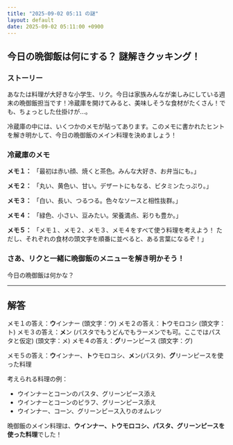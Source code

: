 ```yaml
---
title: "2025-09-02 05:11 の謎"
layout: default
date: 2025-09-02 05:11:00 +0900
---
```

## 今日の晩御飯は何にする？ 謎解きクッキング！

### ストーリー

あなたは料理が大好きな小学生、リク。今日は家族みんなが楽しみにしている週末の晩御飯担当です！冷蔵庫を開けてみると、美味しそうな食材がたくさん！でも、ちょっとした仕掛けが…。

冷蔵庫の中には、いくつかのメモが貼ってあります。このメモに書かれたヒントを解き明かして、今日の晩御飯のメイン料理を決めましょう！

### 冷蔵庫のメモ

**メモ１：**
「最初は赤い顔、焼くと茶色。みんな大好き、お弁当にも。」

**メモ２：**
「丸い、黄色い、甘い。デザートにもなる、ビタミンたっぷり。」

**メモ３：**
「白い、長い、つるつる。色々なソースと相性抜群。」

**メモ４：**
「緑色、小さい、豆みたい。栄養満点、彩りも豊か。」

**メモ５：**
「メモ１、メモ２、メモ３、メモ４をすべて使う料理を考えよう！
ただし、それぞれの食材の頭文字を順番に並べると、ある言葉になるぞ！」

### さあ、リクと一緒に晩御飯のメニューを解き明かそう！

今日の晩御飯は何かな？

---

## 解答

メモ１の答え：**ウ**インナー (頭文字：ウ)
メモ２の答え：**ト**ウモロコシ (頭文字：ト)
メモ３の答え：**メ**ン (パスタでもうどんでもラーメンでも可。ここではパスタと仮定) (頭文字：メ)
メモ４の答え：**グ**リーンピース (頭文字：グ)

メモ５の答え：**ウ**インナー、**ト**ウモロコシ、**メ**ン(パスタ)、**グ**リーンピースを使った料理

考えられる料理の例：
*   ウインナーとコーンのパスタ、グリーンピース添え
*   ウインナーとコーンのピラフ、グリーンピース添え
*   ウインナー、コーン、グリーンピース入りのオムレツ

晩御飯のメイン料理は、**ウインナー、トウモロコシ、パスタ、グリーンピースを使った料理**でした！
